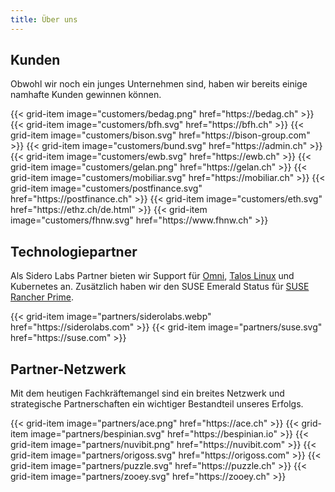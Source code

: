 ```yaml
---
title: Über uns
---
```


## Kunden

Obwohl wir noch ein junges Unternehmen sind, haben wir bereits einige namhafte Kunden gewinnen können.

<div class="row">
  {{< grid-item
      image="customers/bedag.png"
      href="https://bedag.ch" >}}
  {{< grid-item
      image="customers/bfh.svg"
      href="https://bfh.ch" >}}
  {{< grid-item
      image="customers/bison.svg"
      href="https://bison-group.com" >}}
  {{< grid-item
      image="customers/bund.svg"
      href="https://admin.ch" >}}
  {{< grid-item
      image="customers/ewb.svg"
      href="https://ewb.ch" >}}
  {{< grid-item
      image="customers/gelan.png"
      href="https://gelan.ch" >}}
  {{< grid-item
      image="customers/mobiliar.svg"
      href="https://mobiliar.ch" >}}
  {{< grid-item
      image="customers/postfinance.svg"
      href="https://postfinance.ch" >}}
  {{< grid-item
      image="customers/eth.svg"
      href="https://ethz.ch/de.html" >}}
  {{< grid-item
      image="customers/fhnw.svg"
      href="https://www.fhnw.ch" >}}
</div>

## Technologiepartner

Als Sidero Labs Partner bieten wir Support für [Omni](https://omni.siderolabs.com/), 
[Talos Linux](https://talos.dev) und Kubernetes an. 
Zusätzlich haben wir den SUSE Emerald Status für [SUSE Rancher Prime](https://www.suse.com/products/rancher/). 

<div class="row">
  {{< grid-item
      image="partners/siderolabs.webp"
      href="https://siderolabs.com" >}}
  {{< grid-item
      image="partners/suse.svg"
      href="https://suse.com" >}}
</div>

## Partner-Netzwerk

Mit dem heutigen Fachkräftemangel sind ein breites Netzwerk und strategische Partnerschaften ein wichtiger Bestandteil
unseres Erfolgs.

<div class="row">
  {{< grid-item
      image="partners/ace.png"
      href="https://ace.ch" >}}
  {{< grid-item
      image="partners/bespinian.svg"
      href="https://bespinian.io" >}}
  {{< grid-item
      image="partners/nuvibit.png"
      href="https://nuvibit.com" >}}
  {{< grid-item
      image="partners/origoss.svg"
      href="https://origoss.com" >}}
  {{< grid-item
      image="partners/puzzle.svg"
      href="https://puzzle.ch" >}}
  {{< grid-item
      image="partners/zooey.svg"
      href="https://zooey.ch" >}}
</div>
